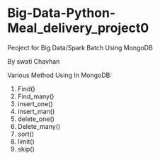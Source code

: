 # Big-Data-Python-Meal_delivery_project0

Peoject for Big Data/Spark Batch Using MongoDB

By swati Chavhan

Various Method Using In MongoDB:
1. Find()
2. Find_many()
3. insert_one()
4. insert_man()
5. delete_one()
6. Delete_many()
7. sort()
8. limit()
9. skip()
